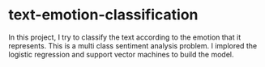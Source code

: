 # text-emotion-classification

In this project, I try to classify the text according to the emotion that it represents. This is a multi class sentiment analysis problem. I implored the logistic regression and support vector machines to build the model.
